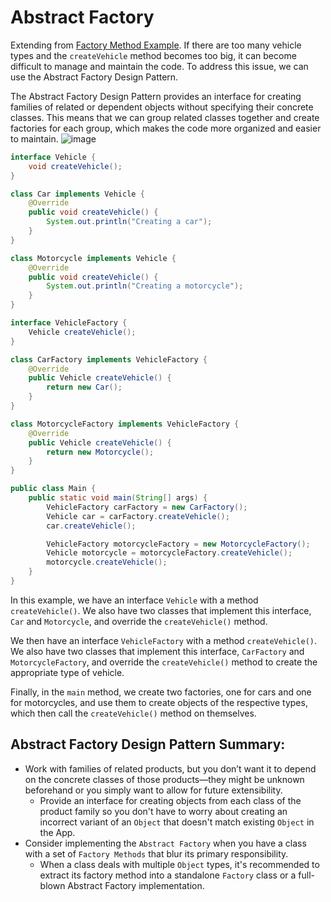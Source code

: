 # Abstract Factory
Extending from [Factory Method Example](https://github.com/boushphong/Design-Patterns/blob/master/1a.%20Factory%20Method.md). If there are too many vehicle types and the `createVehicle` method becomes too big, it can become difficult to manage and maintain the code. To address this issue, we can use the Abstract Factory Design Pattern.

The Abstract Factory Design Pattern provides an interface for creating families of related or dependent objects without specifying their concrete classes. This means that we can group related classes together and create factories for each group, which makes the code more organized and easier to maintain.
![image](https://github.com/boushphong/Design-Patterns/assets/59940078/43840887-54ac-441c-9a7c-3624d50fa5de)

```java
interface Vehicle {
    void createVehicle();
}

class Car implements Vehicle {
    @Override
    public void createVehicle() {
        System.out.println("Creating a car");
    }
}

class Motorcycle implements Vehicle {
    @Override
    public void createVehicle() {
        System.out.println("Creating a motorcycle");
    }
}

interface VehicleFactory {
    Vehicle createVehicle();
}

class CarFactory implements VehicleFactory {
    @Override
    public Vehicle createVehicle() {
        return new Car();
    }
}

class MotorcycleFactory implements VehicleFactory {
    @Override
    public Vehicle createVehicle() {
        return new Motorcycle();
    }
}

public class Main {
    public static void main(String[] args) {
        VehicleFactory carFactory = new CarFactory();
        Vehicle car = carFactory.createVehicle();
        car.createVehicle();

        VehicleFactory motorcycleFactory = new MotorcycleFactory();
        Vehicle motorcycle = motorcycleFactory.createVehicle();
        motorcycle.createVehicle();
    }
}
```

In this example, we have an interface `Vehicle` with a method `createVehicle()`. We also have two classes that implement this interface, `Car` and `Motorcycle`, and override the `createVehicle()` method.

We then have an interface `VehicleFactory` with a method `createVehicle()`. We also have two classes that implement this interface, `CarFactory` and `MotorcycleFactory`, and override the `createVehicle()` method to create the appropriate type of vehicle.

Finally, in the `main` method, we create two factories, one for cars and one for motorcycles, and use them to create objects of the respective types, which then call the `createVehicle()` method on themselves.

## Abstract Factory Design Pattern Summary:
- Work with families of related products, but you don’t want it to depend on the concrete classes of those products—they might be unknown beforehand or you simply want to allow for future extensibility.
  - Provide an interface for creating objects from each class of the product family so you don't have to worry about creating an incorrect variant of an `Object` that doesn't match existing `Object` in the App.
- Consider implementing the `Abstract Factory` when you have a class with a set of `Factory Methods` that blur its primary responsibility.
  - When a class deals with multiple `Object` types, it's recommended to extract its factory method into a standalone `Factory` class or a full-blown Abstract Factory implementation.
